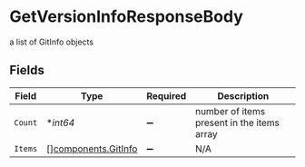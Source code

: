 # GetVersionInfoResponseBody

a list of GitInfo objects


## Fields

| Field                                                      | Type                                                       | Required                                                   | Description                                                |
| ---------------------------------------------------------- | ---------------------------------------------------------- | ---------------------------------------------------------- | ---------------------------------------------------------- |
| `Count`                                                    | **int64*                                                   | :heavy_minus_sign:                                         | number of items present in the items array                 |
| `Items`                                                    | [][components.GitInfo](../../models/components/gitinfo.md) | :heavy_minus_sign:                                         | N/A                                                        |